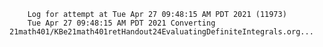         Log for attempt at Tue Apr 27 09:48:15 AM PDT 2021 (11973)
        Tue Apr 27 09:48:15 AM PDT 2021 Converting 21math401/KBe21math401retHandout24EvaluatingDefiniteIntegrals.org...
